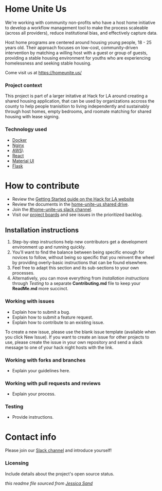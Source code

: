 # Home Unite Us

We're working with community non-profits who have a host home initiative to develop a workflow management tool to make the process scaleable (across all providers), reduce institutional bias, and effectively capture data.

Host home programs are centered around housing young people, 18 - 25 years old. Their approach focuses on low-cost, community-driven intervention by matching a willing host with a guest or group of guests, providing a stable housing environment for youths who are experiencing homelessness and seeking stable housing.

Come visit us at https://homeunite.us/

### Project context

This project is part of a larger initative at Hack for LA around creating a shared housing application, that can be used by organizations accross the county to help people tranisition to living independently and sustainably through host homes, empty bedrooms, and roomate matching for shared housing with lease signing.

### Technology used

- [Docker](https://docs.docker.com/)
- [Nginx](https://nginx.org/en/docs/)
- [AWS](https://docs.aws.amazon.com/)\
- [React](https://reactjs.org/docs/getting-started.html)
- [Material UI](https://material-ui.com/)
- [Flask](https://flask.palletsprojects.com/en/1.1.x/)

# How to contribute

- Review the [Getting Started guide on the Hack for LA website](https://github.com/hackforla/getting-started)
- Review the documents in the [home-unite-us shared drive](https://drive.google.com/drive/u/0/folders/1ahxiD9rIsBtx0yAPlPcPaGw8zGrfHHm9).
- Join the [#home-unite-us slack channel](https://hackforla.slack.com/archives/CRWUG7X0C).
- Visit our [project boards](https://github.com/hackforla/HomeUniteUs/projects) and see issues in the prioritized backlog.

## Installation instructions

1. Step-by-step instructions help new contributors get a development environment up and running quickly.
2. You'll want to find the balance between being specific enough for novices to follow, without being so specific that you reinvent the wheel by providing overly-basic instructions that can be found elsewhere.
3. Feel free to adapt this section and its sub-sections to your own processes.
4. Alternatively, you can move everything from _Installation instructions_ through _Testing_ to a separate **Contributing.md** file to keep your **ReadMe.md** more succinct.

### Working with issues

- Explain how to submit a bug.
- Explain how to submit a feature request.
- Explain how to contribute to an existing issue.

To create a new issue, please use the blank issue template (available when you click New Issue). If you want to create an issue for other projects to use, please create the issue in your own repository and send a slack message to one of your hack night hosts with the link.

### Working with forks and branches

- Explain your guidelines here.

### Working with pull requests and reviews

- Explain your process.

### Testing

- Provide instructions.

# Contact info

Please join our [Slack channel](https://hackforla.slack.com/archives/CRWUG7X0C) and introduce yourself!

### Licensing

Include details about the project's open source status.

_this readme file sourced from [Jessica Sand](http://jessicasand.com/other-stuff/just-enough-docs/)_
